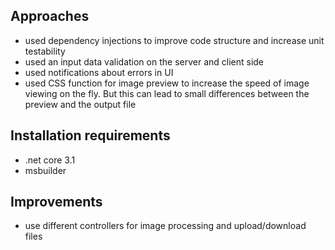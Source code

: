 ﻿## Approaches
* used dependency injections to improve code structure and increase unit testability
* used an input data validation on the server and client side
* used notifications about errors in UI
* used CSS function for image preview to increase the speed of image viewing on the fly. But this can lead to small differences between the preview and the output file

## Installation requirements
* .net core 3.1
* msbuilder

## Improvements
* use different controllers for image processing and upload/download files